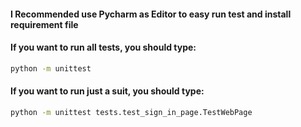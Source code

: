 #### I Recommended use Pycharm as Editor to easy run test and install requirement file

#### If you want to run all tests, you should type: 
```sh
python -m unittest 
```


#### If you want to run just a suit, you should type: 
```sh
python -m unittest tests.test_sign_in_page.TestWebPage
```
